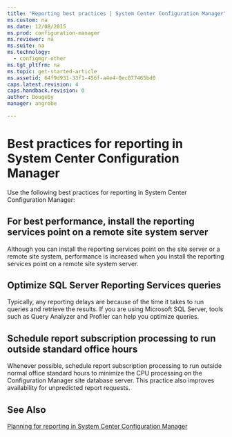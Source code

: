 ```yaml
---
title: "Reporting best practices | System Center Configuration Manager"
ms.custom: na
ms.date: 12/08/2015
ms.prod: configuration-manager
ms.reviewer: na
ms.suite: na
ms.technology:
  - configmgr-other
ms.tgt_pltfrm: na
ms.topic: get-started-article
ms.assetid: 64f9d931-33f1-456f-a4e4-0ec077465bd0
caps.latest.revision: 4
caps.handback.revision: 0
author: Dougebymanager: angrobe

---
```

# Best practices for reporting in System Center Configuration Manager
Use the following best practices for reporting in System Center Configuration Manager:  

## For best performance, install the reporting services point on a remote site system server  
 Although you can install the reporting services point on the site server or a remote site system, performance is increased when you install the reporting services point on a remote site system server.  

## Optimize SQL Server Reporting Services queries  
 Typically, any reporting delays are because of the time it takes to run queries and retrieve the results. If you are using Microsoft SQL Server, tools such as Query Analyzer and Profiler can help you optimize queries.  

## Schedule report subscription processing to run outside standard office hours  
 Whenever possible, schedule report subscription processing to run outside normal office standard hours to minimize the CPU processing on the Configuration Manager site database server. This practice also improves availability for unpredicted report requests.  

## See Also  
 [Planning for reporting in System Center Configuration Manager](../../../core/servers/manage/planning-for-reporting.md)
